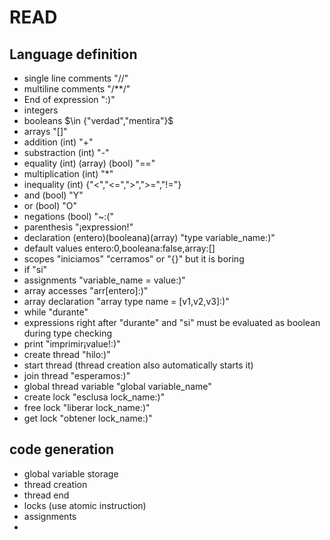# READ

## Language definition

- single line comments "//"
- multiline comments "/**/"
- End of expression ":)"
- integers 
- booleans $\in {"verdad","mentira"}$
- arrays "[]"
- addition (int) "+"
- substraction (int) "-"
- equality (int) (array) (bool) "=="
- multiplication (int) "*"
- inequality (int) {"<","<=",">",">=","!="}
- and (bool) "Y"
- or (bool) "O"
- negations (bool) "~:("
- parenthesis "¡expression!"
- declaration (entero)(booleana)(array) "type variable_name:)"
- default values entero:0,booleana:false,array:[]
- scopes "iniciamos" "cerramos" or "{}" but it is boring
- if "si"
- assignments "variable_name = value:)"
- array accesses "arr[entero]:)"
- array declaration "array type name = [v1,v2,v3]:)"
- while "durante"
- expressions right after "durante" and "si" must be evaluated as boolean during type checking
- print "imprimir¡value!:)"
- create thread "hilo:)"
- start thread (thread creation also automatically starts it)
- join thread "esperamos:)"
- global thread variable "global variable_name"
- create lock "esclusa lock_name:)"
- free lock "liberar lock_name:)"
- get lock "obtener lock_name:)"




## code generation
- global variable storage
- thread creation
- thread end
- locks (use atomic instruction)
- assignments
- 